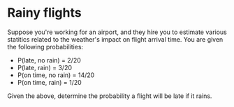 # Rainy flights

Suppose you're working for an airport, and they hire you to estimate various statitics related to the weather's impact on flight arrival time. You are given the following probabilities:

  * P(late, no rain) = 2/20
  * P(late, rain) = 3/20
  * P(on time, no rain) = 14/20
  * P(on time, rain) = 1/20

Given the above, determine the probability a flight will be late if it rains.
